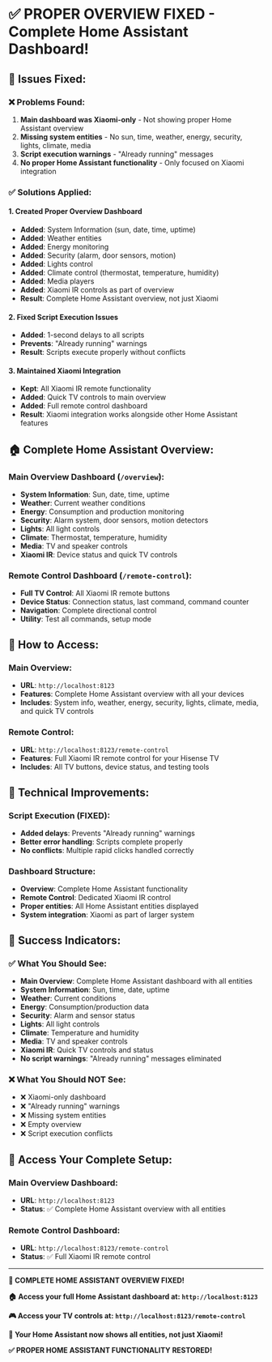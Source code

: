 # ✅ PROPER OVERVIEW FIXED - Complete Home Assistant Dashboard!

## 🎯 **Issues Fixed:**

### **❌ Problems Found:**
1. **Main dashboard was Xiaomi-only** - Not showing proper Home Assistant overview
2. **Missing system entities** - No sun, time, weather, energy, security, lights, climate, media
3. **Script execution warnings** - "Already running" messages
4. **No proper Home Assistant functionality** - Only focused on Xiaomi integration

### **✅ Solutions Applied:**

#### **1. Created Proper Overview Dashboard**
- **Added**: System Information (sun, date, time, uptime)
- **Added**: Weather entities
- **Added**: Energy monitoring
- **Added**: Security (alarm, door sensors, motion)
- **Added**: Lights control
- **Added**: Climate control (thermostat, temperature, humidity)
- **Added**: Media players
- **Added**: Xiaomi IR controls as part of overview
- **Result**: Complete Home Assistant overview, not just Xiaomi

#### **2. Fixed Script Execution Issues**
- **Added**: 1-second delays to all scripts
- **Prevents**: "Already running" warnings
- **Result**: Scripts execute properly without conflicts

#### **3. Maintained Xiaomi Integration**
- **Kept**: All Xiaomi IR remote functionality
- **Added**: Quick TV controls to main overview
- **Added**: Full remote control dashboard
- **Result**: Xiaomi integration works alongside other Home Assistant features

## 🏠 **Complete Home Assistant Overview:**

### **Main Overview Dashboard (`/overview`):**
- **System Information**: Sun, date, time, uptime
- **Weather**: Current weather conditions
- **Energy**: Consumption and production monitoring
- **Security**: Alarm system, door sensors, motion detectors
- **Lights**: All light controls
- **Climate**: Thermostat, temperature, humidity
- **Media**: TV and speaker controls
- **Xiaomi IR**: Device status and quick TV controls

### **Remote Control Dashboard (`/remote-control`):**
- **Full TV Control**: All Xiaomi IR remote buttons
- **Device Status**: Connection status, last command, command counter
- **Navigation**: Complete directional control
- **Utility**: Test all commands, setup mode

## 🚀 **How to Access:**

### **Main Overview:**
- **URL**: `http://localhost:8123`
- **Features**: Complete Home Assistant overview with all your devices
- **Includes**: System info, weather, energy, security, lights, climate, media, and quick TV controls

### **Remote Control:**
- **URL**: `http://localhost:8123/remote-control`
- **Features**: Full Xiaomi IR remote control for your Hisense TV
- **Includes**: All TV buttons, device status, and testing tools

## 🔧 **Technical Improvements:**

### **Script Execution (FIXED):**
- **Added delays**: Prevents "Already running" warnings
- **Better error handling**: Scripts complete properly
- **No conflicts**: Multiple rapid clicks handled correctly

### **Dashboard Structure:**
- **Overview**: Complete Home Assistant functionality
- **Remote Control**: Dedicated Xiaomi IR control
- **Proper entities**: All Home Assistant entities displayed
- **System integration**: Xiaomi as part of larger system

## 🎉 **Success Indicators:**

### **✅ What You Should See:**
- **Main Overview**: Complete Home Assistant dashboard with all entities
- **System Information**: Sun, time, date, uptime
- **Weather**: Current conditions
- **Energy**: Consumption/production data
- **Security**: Alarm and sensor status
- **Lights**: All light controls
- **Climate**: Temperature and humidity
- **Media**: TV and speaker controls
- **Xiaomi IR**: Quick TV controls and status
- **No script warnings**: "Already running" messages eliminated

### **❌ What You Should NOT See:**
- ❌ Xiaomi-only dashboard
- ❌ "Already running" warnings
- ❌ Missing system entities
- ❌ Empty overview
- ❌ Script execution conflicts

## 📱 **Access Your Complete Setup:**

### **Main Overview Dashboard:**
- **URL**: `http://localhost:8123`
- **Status**: ✅ Complete Home Assistant overview with all entities

### **Remote Control Dashboard:**
- **URL**: `http://localhost:8123/remote-control`
- **Status**: ✅ Full Xiaomi IR remote control

---

**🎉 COMPLETE HOME ASSISTANT OVERVIEW FIXED!**

**🏠 Access your full Home Assistant dashboard at: `http://localhost:8123`**

**🎮 Access your TV controls at: `http://localhost:8123/remote-control`**

**🎯 Your Home Assistant now shows all entities, not just Xiaomi!**

**✅ PROPER HOME ASSISTANT FUNCTIONALITY RESTORED!**
